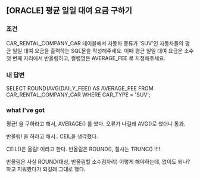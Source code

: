 
[ORACLE] 평균 일일 대여 요금 구하기
---------------------------------------

### 조건
CAR_RENTAL_COMPANY_CAR 테이블에서 자동차 종류가 'SUV'인 자동차들의 평균 일일 대여 요금을 출력하는 SQL문을 작성해주세요. 이때 평균 일일 대여 요금은 소수 첫 번째 자리에서 반올림하고, 컬럼명은 AVERAGE_FEE 로 지정해주세요.

### 내 답변
SELECT ROUND(AVG(DAILY_FEE)) AS AVERAGE_FEE FROM CAR_RENTAL_COMPANY_CAR WHERE CAR_TYPE = 'SUV';

### what I've got
평균! 을 구하라고 해서, AVERAGE() 를 썼다. 오류가 나길래 AVG()로 썼더니 통과.

반올림! 을 하라고 해서.. CEIL을 생각했다. 

CEIL()은 올림! 이라고 한다. 반올림은 ROUND(), 절사는 TRUNC() !!!!

반올림은 사실 ROUND(대상, 반올림할 소수점자리) 이렇게 해야하는데, 없이도 되나? 하고 지워봤다가 되길래 그대로 했다.
